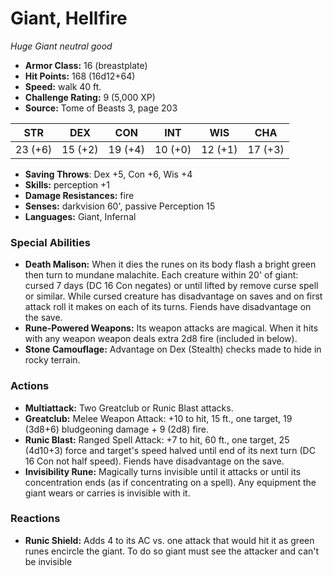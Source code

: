 # Giant, Hellfire

*Huge* *Giant* *neutral good*

- **Armor Class:** 16 (breastplate)
- **Hit Points:** 168 (16d12+64)
- **Speed:** walk 40 ft.
- **Challenge Rating:** 9 (5,000 XP)
- **Source:** Tome of Beasts 3, page 203

| STR | DEX | CON | INT | WIS | CHA |
| --- | --- | --- | --- | --- | --- |
| 23 (+6) | 15 (+2) | 19 (+4) | 10 (+0) | 12 (+1) | 17 (+3) |

- **Saving Throws**: Dex +5, Con +6, Wis +4
- **Skills:** perception +1
- **Damage Resistances:** fire
- **Senses:** darkvision 60', passive Perception 15
- **Languages:** Giant, Infernal

### Special Abilities

- **Death Malison:** When it dies the runes on its body flash a bright green then turn to mundane malachite. Each creature within 20' of giant: cursed 7 days (DC 16 Con negates) or until lifted by remove curse spell or similar. While cursed creature has disadvantage on saves and on first attack roll it makes on each of its turns. Fiends have disadvantage on the save.
- **Rune-Powered Weapons:** Its weapon attacks are magical. When it hits with any weapon weapon deals extra 2d8 fire (included in below).
- **Stone Camouflage:** Advantage on Dex (Stealth) checks made to hide in rocky terrain.

### Actions

- **Multiattack:** Two Greatclub or Runic Blast attacks.
- **Greatclub:** Melee Weapon Attack: +10 to hit, 15 ft., one target, 19 (3d8+6) bludgeoning damage + 9 (2d8) fire.
- **Runic Blast:** Ranged Spell Attack: +7 to hit, 60 ft., one target, 25 (4d10+3) force and target's speed halved until end of its next turn (DC 16 Con not half speed). Fiends have disadvantage on the save.
- **Invisibility Rune:** Magically turns invisible until it attacks or until its concentration ends (as if concentrating on a spell). Any equipment the giant wears or carries is invisible with it.

### Reactions

- **Runic Shield:** Adds 4 to its AC vs. one attack that would hit it as green runes encircle the giant. To do so giant must see the attacker and can't be invisible


